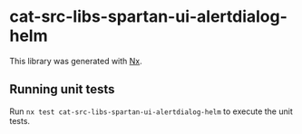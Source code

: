 # cat-src-libs-spartan-ui-alertdialog-helm

This library was generated with [Nx](https://nx.dev).


## Running unit tests

Run `nx test cat-src-libs-spartan-ui-alertdialog-helm` to execute the unit tests.

